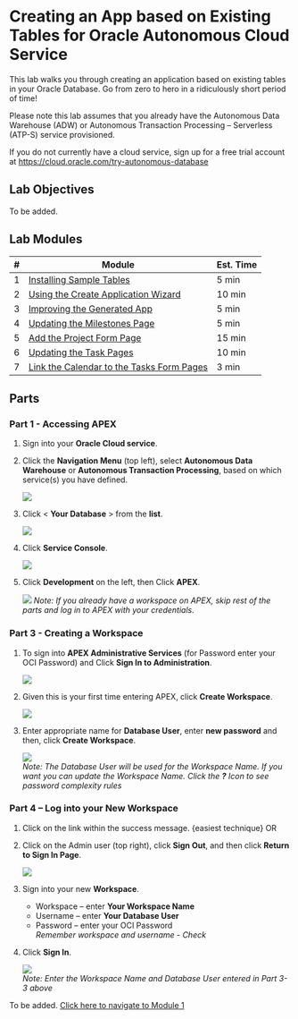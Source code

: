 # Creating an App based on Existing Tables for Oracle Autonomous Cloud Service

This lab walks you through creating an application based on existing tables in your Oracle Database. Go from zero to hero in a ridiculously short period of time!

Please note this lab assumes that you already have the Autonomous Data Warehouse (ADW) or Autonomous Transaction Processing – Serverless (ATP-S) service provisioned. 

If you do not currently have a cloud service, sign up for a free trial account at https://cloud.oracle.com/try-autonomous-database

## Lab Objectives

To be added.

## Lab Modules

| # | Module | Est. Time |
| --- | --- | --- |
| 1 | [Installing Sample Tables](1-building-your-table-and-view-installing-sample-tables.md) | 5 min |
| 2 | [Using the Create Application Wizard](2-building-your-app-using-the-create-application-wizard.md) | 10 min |
| 3 | [Improving the Generated App](3-recreating-the-app-improving-the-generated-app.md) | 5 min |
| 4 | [Updating the Milestones Page](4-using-page-designer-updating-the-milestones-page.md) | 5 min |
| 5 | [Add the Project Form Page](5-creating-a-page-to-update-project-records-add-the-project-form-page.md) | 15 min |
| 6 | [Updating the Task Pages](6-improving-usability-updating-the-task-pages.md) | 10 min |
| 7 | [Link the Calendar to the Tasks Form Pages](7-linking-pages-link-the-calendar-to-the-tasks-form-pages.md) | 3 min |

## Parts


### **Part 1** - Accessing APEX
1. Sign into your **Oracle Cloud service**.
2. Click the **Navigation Menu** (top left), select **Autonomous Data Warehouse** or **Autonomous Transaction Processing**, based on which service(s) you have defined.

    ![](images/module1/gsaccessingapex1.png)

3. Click < **Your Database** > from the **list**.

    ![](images/module1/gsdatabase.PNG)

4. Click **Service Console**.

    ![](images/module1/gsservice.PNG)

5. Click **Development** on the left, then Click **APEX**.

    ![](images/module1/gsapex.PNG)
    *Note: If you already have a workspace on APEX, skip rest of the parts and log in to APEX with your credentials.*

### **Part 3** - Creating a Workspace

1. To sign into **APEX Administrative Services** (for Password enter your OCI Password) and Click **Sign In to Administration**.

    ![](images/module1/workspaceadmin.PNG)

3. Given this is your first time entering APEX, click **Create Workspace**.

    ![](images/module1/workspaceapex.PNG)

4. Enter appropriate name for **Database User**, enter **new password** and then, click **Create Workspace**. 

    ![](images/module1/workspaceapex1.PNG)  
    *Note: The Database User will be used for the Workspace Name. If you want you can update the Workspace Name. Click the **?** Icon       to see password complexity rules*

### **Part 4** – Log into your New Workspace

1. Click on the link within the success message. {easiest technique} OR
2. Click on the Admin user (top right), click **Sign Out**, and then click **Return to Sign In Page**.

    ![](images/module1/newworkspacesignin.PNG)

3. Sign into your new **Workspace**.
    - Workspace – enter **Your Workspace Name**
    - Username – enter **Your Database User**
    - Password – enter your OCI Password  
    *Remember workspace and username - Check*
4. Click **Sign In**. 

    ![](images/module1/newworkspacesigninpage.PNG)  
    *Note: Enter the Workspace Name and Database User entered in Part 3-3 above*

To be added. [Click here to navigate to Module 1](1-building-your-table-and-view-installing-sample-tables.md)



